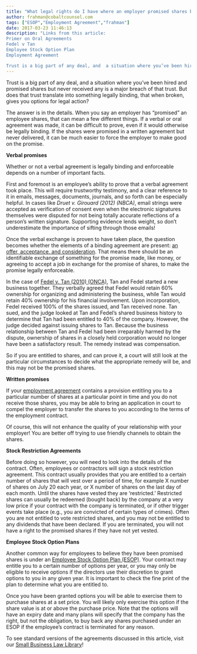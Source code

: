 ```yaml
---
title: "What legal rights do I have where an employer promised shares but did not deliver?"
author: frahman@cobaltcounsel.com
tags: ["ESOP","Employment Agreement","frahman"]
date: 2017-03-23 11:46:13
description: "Links from this article:
Primer on Oral Agreements
Fedel v Tan
Employee Stock Option Plan
Employment Agreement

Trust is a big part of any deal, and  a situation where you’ve been hired and promise..."
---
```




Trust is a big part of any deal, and  a situation where you’ve been hired and promised shares but never received any is a major breach of that trust. But does that trust translate into something legally binding, that when broken, gives you options for legal action? 

The answer is in the details. When you say an employer has “promised” an employee shares, that can mean a few different things. If a verbal or oral agreement was made, it can be difficult to prove, even if it would otherwise be legally binding. If the shares were promised in a written agreement but never delivered, it can be much easier to force the employer to make good on the promise.

**Verbal promises**

Whether or not a verbal agreement is legally binding and enforceable depends on a number of important facts. 

First and foremost is an employee’s ability to prove that a verbal agreement took place. This will require trustworthy testimony, and a clear reference to it in emails, messages, documents, journals, and so forth can be especially helpful. In cases like *Druet v. Girouard (2012) (NBCA)*, email strings were accepted as verification of consent even when the electronic signatures themselves were disputed for not being totally accurate reflections of a person’s written signature. Supporting evidence lends weight, so don’t underestimate the importance of sifting through those emails! 

Once the verbal exchange is proven to have taken place, the question becomes whether the elements of a binding agreement are present: [an offer, acceptance, and consideration](http://ottawalitigation.com/primer-on-oral-agreements/). That means there should be an identifiable exchange of something for the promise made, like money, or agreeing to accept a job in exchange for the promise of shares, to make the promise legally enforceable. 

In the case of [Fedel v. Tan (2010) (ONCA)](http://www.canlii.org/en/on/onca/doc/2010/2010onca473/2010onca473.html?searchUrlHash=AAAAAQAGZmVkZWwgAAAAAAE&amp;resultIndex=1), Tan and Fedel started a new business together. They verbally agreed that Fedel would retain 60% ownership for organizing and administering the business, while Tan would retain 40% ownership for his financial involvement. Upon incorporation, Fedel received 100% of the shares issued, and Tan received none. Tan sued, and the judge looked at Tan and Fedel’s shared business history to determine that Tan had been entitled to 40% of the company. However, the judge decided against issuing shares to Tan. Because the business relationship between Tan and Fedel had been irreparably harmed by the dispute, ownership of shares in a closely held corporation would no longer have been a satisfactory result. The remedy instead was compensation. 

So if you are entitled to shares, and can prove it, a court will still look at the particular circumstances to decide what the appropriate remedy will be, and this may not be the promised shares.

 


**Written promises**

If your [employment agreement](https://clausehound.com/legal-contract/15819/) contains a provision entitling you to a particular number of shares at a particular point in time and you do not receive those shares, you may be able to bring an application in court to compel the employer to transfer the shares to you according to the terms of the employment contract.

Of course, this will not enhance the quality of your relationship with your employer! You are better off trying to use friendly channels to obtain the shares.

 

**Stock Restriction Agreements**

Before doing so however, you will need to look into the details of the contract. Often, employees or contractors will sign a stock restriction agreement. This contract usually provides that you are entitled to a certain number of shares that will vest over a period of time, for example X number of shares on July 20 each year, or X number of shares on the last day of each month. Until the shares have vested they are ‘restricted.’ Restricted shares can usually be redeemed (bought back) by the company at a very low price if your contract with the company is terminated, or if other trigger events take place (e.g., you are convicted of certain types of crimes). Often you are not entitled to vote restricted shares, and you may not be entitled to any dividends that have been declared. If you are terminated, you will not have a right to the promised shares if they have not yet vested.


 

**Employee Stock Option Plans**

Another common way for employees to believe they have been promised shares is under an [Employee Stock Option Plan (ESOP)](https://clausehound.com/legal-contract/15816/). Your contract may entitle you to a certain number of options per year, or you may only be eligible to receive options if the directors use their discretion to grant options to you in any given year. It is important to check the fine print of the plan to determine what you are entitled to.

Once you have been granted options you will be able to exercise them to purchase shares at a set price. You will likely only exercise this option if the share value is at or above the purchase price. Note that the options will have an expiry date and many plans will specify that the company has the right, but not the obligation, to buy back any shares purchased under an ESOP if the employee’s contract is terminated for any reason.

 

To see standard versions of the agreements discussed in this article, visit our [Small Business Law Library](https://www.clausehound.com/documents/)! 

